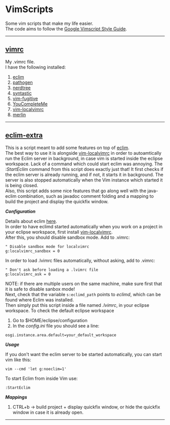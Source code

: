 # VimScripts
Some vim scripts that make my life easier.<br>
The code aims to follow the [Google Vimscript Style Guide](https://google.github.io/styleguide/vimscriptguide.xml).
<hr>

## [vimrc](vimrc)
My .vimrc file.<br>
I have the following installed:
1. [eclim](https://github.com/ervandew/eclim)
2. [pathogen](https://github.com/tpope/vim-pathogen)
3. [nerdtree](https://github.com/scrooloose/nerdtree)
4. [syntastic](https://github.com/vim-syntastic/syntastic)
5. [vim-fugitive](https://github.com/tpope/vim-fugitive)
6. [YouCompleteMe](https://github.com/Valloric/YouCompleteMe)
7. [vim-localvimrc](https://github.com/embear/vim-localvimrc)
8. [merlin](https://github.com/ocaml/merlin)
<hr>

## [eclim-extra](eclim-extra)
This is a script meant to add some features on top of [eclim](https://github.com/ervandew/eclim).<br>
The best way to use it is alongside [vim-localvimrc](https://github.com/embear/vim-localvimrc) in order to autoamtically run the Eclim
server in background, in case vim is started inside the eclipse workspace. Lack of a command which could start eclim was annoying.
The *:StartEclim* command from this script does exactly just that! It first checks if the eclim server is already running, and if not,
it starts it in background. The server is also stopped automatically when the Vim instance which started it is being closed.<br>
Also, this script adds some nice features that go along well with the java-eclim combination, such as javadoc comment folding and a mapping
to build the project and display the quickfix window.<br>

***Configuration***<br>

Details about eclim [here](http://eclim.org/).<br>
In order to have eclimd started automatically when you work on a project in your eclipse workspace, first
install [vim-localvimrc](https://github.com/embear/vim-localvimrc).<br>
After this, you should disable sandbox mode. Add to .vimrc:
```Vim script
" Disable sandbox mode for localvimrc
g:localvimrc_sandbox = 0
```
In order to load .lvimrc files automatically, without asking, add to .vimrc:
```Vim script
" Don't ask before loading a .lvimrc file
g:localvimrc_ask = 0
```
NOTE: if there are multiple users on the same machine, make sure first that it is safe to disable sanbox mode!<br>
Next, check that the variable `s:eclimd_path` points to *eclimd*, which can be found where Eclim was installed.<br>
Then simply put this script inside a file named *.lvimrc*, in your eclipse workspace.
To check the default eclipse workspace<br>
1. Go to $HOME/eclipse/configuration
2. In the *config.ini* file you should see a line:
  ```
  osgi.instance.area.default=your_default_workspace
  ```
***Usage***<br>

If you don't want the eclim server to be started automatically, you can start vim like this:
```
vim --cmd 'let g:noeclim=1' 
```
To start Eclim from inside Vim use:
```Vim script
:StartEclim
```
***Mappings***<br>

1. CTRL+b -> build project + display quickfix window, or hide the quickfix window in case it is already open.
<hr>
